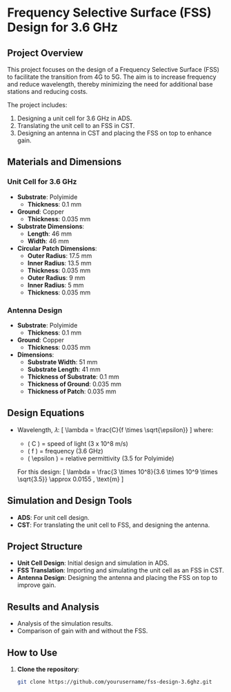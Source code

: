 # Frequency Selective Surface (FSS) Design for 3.6 GHz

## Project Overview
This project focuses on the design of a Frequency Selective Surface (FSS) to facilitate the transition from 4G to 5G. The aim is to increase frequency and reduce wavelength, thereby minimizing the need for additional base stations and reducing costs.

The project includes:
1. Designing a unit cell for 3.6 GHz in ADS.
2. Translating the unit cell to an FSS in CST.
3. Designing an antenna in CST and placing the FSS on top to enhance gain.

## Materials and Dimensions

### Unit Cell for 3.6 GHz
- **Substrate**: Polyimide
  - **Thickness**: 0.1 mm
- **Ground**: Copper
  - **Thickness**: 0.035 mm
- **Substrate Dimensions**:
  - **Length**: 46 mm
  - **Width**: 46 mm
- **Circular Patch Dimensions**:
  - **Outer Radius**: 17.5 mm
  - **Inner Radius**: 13.5 mm
  - **Thickness**: 0.035 mm
  - **Outer Radius**: 9 mm
  - **Inner Radius**: 5 mm
  - **Thickness**: 0.035 mm

### Antenna Design
- **Substrate**: Polyimide
  - **Thickness**: 0.1 mm
- **Ground**: Copper
  - **Thickness**: 0.035 mm
- **Dimensions**:
  - **Substrate Width**: 51 mm
  - **Substrate Length**: 41 mm
  - **Thickness of Substrate**: 0.1 mm
  - **Thickness of Ground**: 0.035 mm
  - **Thickness of Patch**: 0.035 mm

## Design Equations
- Wavelength, 𝜆:
  \[
  \lambda = \frac{C}{f \times \sqrt{\epsilon}}
  \]
  where:
  - \( C \) = speed of light (3 x 10^8 m/s)
  - \( f \) = frequency (3.6 GHz)
  - \( \epsilon \) = relative permittivity (3.5 for Polyimide)

  For this design:
  \[
  \lambda = \frac{3 \times 10^8}{3.6 \times 10^9 \times \sqrt{3.5}} \approx 0.0155 \, \text{m}
  \]

## Simulation and Design Tools
- **ADS**: For unit cell design.
- **CST**: For translating the unit cell to FSS, and designing the antenna.

## Project Structure
- **Unit Cell Design**: Initial design and simulation in ADS.
- **FSS Translation**: Importing and simulating the unit cell as an FSS in CST.
- **Antenna Design**: Designing the antenna and placing the FSS on top to improve gain.

## Results and Analysis
- Analysis of the simulation results.
- Comparison of gain with and without the FSS.

## How to Use
1. **Clone the repository**:
   ```sh
   git clone https://github.com/yourusername/fss-design-3.6ghz.git
